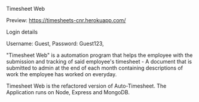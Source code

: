 Timesheet Web

Preview: https://timesheets-cnr.herokuapp.com/

Login details

Username: Guest,
Password: Guest123,

"Timesheet Web" is a automation program that helps the employee with the submission and tracking of said employee's timesheet - A document that is submitted to admin at the end of each month containing descriptions of work the employee has worked on everyday.

Timesheet Web is the refactored version of Auto-Timesheet. The Application runs on Node, Express and MongoDB.
